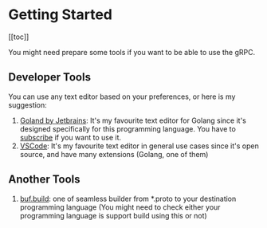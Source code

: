 # Getting Started

[[toc]]

You might need prepare some tools if you want to be able to use the gRPC.

## Developer Tools

You can use any text editor based on your preferences, or here is my suggestion:
1. [Goland by Jetbrains](https://www.jetbrains.com/go/): It's my favourite text editor for Golang since it's designed specifically for this programming language. You have to [subscribe](https://www.jetbrains.com/go/buy/#personal) if you want to use it.
2. [VSCode](https://code.visualstudio.com/): It's my favourite text editor in general use cases since it's open source, and have many extensions (Golang, one of them)

## Another Tools

1. [buf.build](https://buf.build/docs/installation): one of seamless builder from *.proto to your destination programming language (You might need to check either your programming language is support build using this or not)
